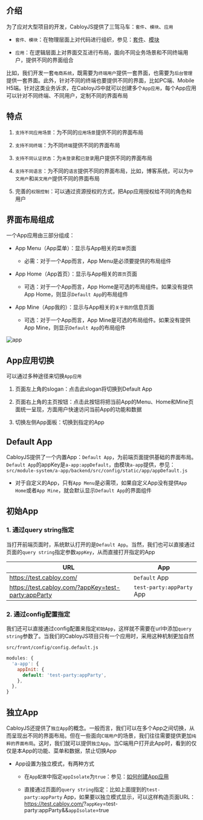 ## 介绍

为了应对大型项目的开发，CabloyJS提供了三驾马车：`套件`、`模块`、`应用`

* `套件、模块`：在物理层面上对代码进行组织，参见：[套件](https://cabloy.com/zh-cn/articles/suite-basic.html)、[模块](https://cabloy.com/zh-cn/articles/module-create.html)

* `应用`：在逻辑层面上对界面交互进行布局，面向不同业务场景和不同终端用户，提供不同的界面组合

比如，我们开发一套`电商系统`，既需要为`终端用户`提供一套界面，也需要为`后台管理`提供一套界面。此外，针对不同的终端也要提供不同的界面，比如PC端、Mobile H5端。针对这类业务诉求，在CabloyJS中就可以创建多个`App应用`，每个App应用可以针对不同终端、不同用户，定制不同的界面布局

## 特点

1. `支持不同应用场景`：为不同的`应用场景`提供不同的界面布局

2. `支持不同终端`：为不同`终端`提供不同的界面布局

3. `支持不同认证状态`：为`未登录`和`已登录`用户提供不同的界面布局

4. `支持不同语言`：为不同的`语言`提供不同的界面布局，比如，博客系统，可以为`中文用户`和`英文用户`提供不同的界面布局

5. 完善的`权限控制`：可以通过资源授权的方式，把App应用授权给不同的角色和用户

## 界面布局组成

一个App应用由三部分组成：

* App Menu（App菜单）：显示与App相关的`菜单`页面

  * 必需：对于一个App而言，App Menu是必须要提供的布局组件

* App Home（App首页）：显示与App相关的`首页`页面

  * 可选：对于一个App而言，App Home是可选的布局组件。如果没有提供App Home，则显示`Default App`的布局组件

* App Mine（App我的）：显示与App相关的`关于我的`信息页面

  * 可选：对于一个App而言，App Mine是可选的布局组件。如果没有提供App Mine，则显示`Default App`的布局组件

![app](https://portal.cabloy.com/api/a/file/file/download/8f07409985a34f45b7d22f16ac63b594.png)

## App应用切换

可以通过多种途径来切换`App应用`

1. 页面左上角的slogan：点击此slogan将切换到Default App

2. 页面右上角的主页按钮：点击此按钮将把当前App的Menu、Home和Mine页面统一呈现，方面用户快速访问当前App的功能和数据

3. 切换左侧App面板：切换到指定的App

## Default App

CabloyJS提供了一个内置App：`Default App`，为前端页面提供基础的界面布局。`Default App`的appKey是`a-app:appDefault`，由模块`a-app`提供，参见：`src/module-system/a-app/backend/src/config/static/app/appDefault.js`

* 对于自定义的App，只有`App Menu`是必需项，如果自定义App没有提供`App Home`或者`App Mine`，就会默认显示`Default App`的界面组件

## 初始App

### 1\. 通过query string指定

当打开前端页面时，系统默认打开的是`Default App`。当然，我们也可以直接通过页面的`query string`指定参数`appKey`，从而直接打开指定的App

| URL | App |
|----|----|
| <https://test.cabloy.com/> | `Default` App |
| <https://test.cabloy.com/?appKey=test-party:appParty> | `test-party:appParty` App |

### 2\. 通过config配置指定

我们还可以直接通过config配置来指定`初始App`，这样就不需要在url中添加`query string`参数了。当我们的CabloyJS项目只有一个应用时，采用这种机制更加自然

`src/front/config/config.default.js`

``` javascript
modules: {
  'a-app': {
    appInit: {
      default: 'test-party:appParty',
    },
  },
}
```

## 独立App

CabloyJS还提供了`独立App`的概念。一般而言，我们可以在多个App之间切换，从而呈现出不同的界面布局。但在一些面向`C端用户`的场景，我们往往需要提供更加`纯粹的界面布局`。这时，我们就可以提供`独立App`。当C端用户打开此App时，看到的仅仅是本App的功能、菜单和数据，禁止切换App

* App设置为独立模式，有两种方式

  * 在`App配置`中指定`appIsolate`为`true`：参见：[如何创建App应用](https://cabloy.com/zh-cn/articles/app-create.html)

  * 直接通过页面的`query string`指定：比如上面提到的`test-party:appParty` App，如果要以独立模式显示，可以这样构造页面URL：<https://test.cabloy.com/>?`appKey`=test-party:appParty&&`appIsolate`=true